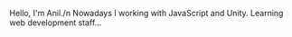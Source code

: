 Hello, I'm Anil./n 
Nowadays I working with JavaScript and Unity.
Learning web development staff...



<!---
anilbeter/anilbeter is a ✨ special ✨ repository because its `README.md` (this file) appears on your GitHub profile.
You can click the Preview link to take a look at your changes.
--->
